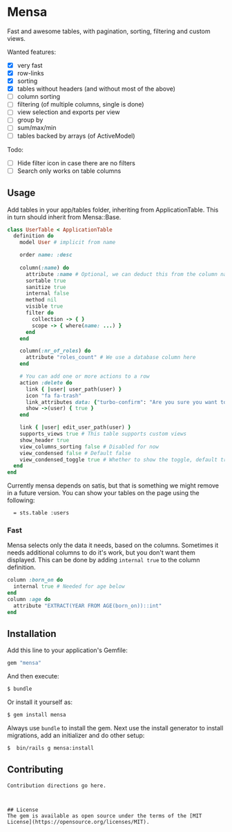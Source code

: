 # Mensa
Fast and awesome tables, with pagination, sorting, filtering and custom views.

Wanted features:
* [X] very fast
* [X] row-links
* [X] sorting
* [X] tables without headers (and without most of the above)
* [ ] column sorting
* [ ] filtering (of multiple columns, single is done)
* [ ] view selection and exports per view
* [ ] group by
* [ ] sum/max/min
* [ ] tables backed by arrays (of ActiveModel)

Todo:
* [ ] Hide filter icon in case there are no filters
* [ ] Search only works on table columns

## Usage

Add tables in your app/tables folder, inheriting from ApplicationTable.
This in turn should inherit from Mensa::Base.

```ruby
class UserTable < ApplicationTable
  definition do
    model User # implicit from name

    order name: :desc
    
    column(:name) do
      attribute :name # Optional, we can deduct this from the column name
      sortable true
      sanitize true
      internal false
      method nil
      visible true
      filter do
        collection -> { }
        scope -> { where(name: ...) }
      end
    end

    column(:nr_of_roles) do
      attribute "roles_count" # We use a database column here
    end

    # You can add one or more actions to a row
    action :delete do
      link { |user| user_path(user) }
      icon "fa fa-trash"
      link_attributes data: {"turbo-confirm": "Are you sure you want to delete the user?", "turbo-method": :delete}
      show ->(user) { true }
    end

    link { |user| edit_user_path(user) }
    supports_views true # This table supports custom views
    show_header true
    view_columns_sorting false # Disabled for now
    view_condensed false # Default false
    view_condensed_toggle true # Whether to show the toggle, default true
  end
end
```

Currently mensa depends on satis, but that is something we might remove in a future version.
You can show your tables on the page using the following:

```slim
  = sts.table :users
```

### Fast

Mensa selects only the data it needs, based on the columns. Sometimes it needs additional columns to do it's work, but you don't want them displayed.
This can be done by adding `internal true` to the column definition.

```ruby
column :born_on do
  internal true # Needed for age below
end
column :age do
  attribute "EXTRACT(YEAR FROM AGE(born_on))::int"
end
```

## Installation
Add this line to your application's Gemfile:

```ruby
gem "mensa"
```

And then execute:
```bash
$ bundle
```

Or install it yourself as:
```bash
$ gem install mensa
```

Always use `bundle` to install the gem. Next use the install generator to install migrations, add an initializer and do other setup:
```bash
$  bin/rails g mensa:install
```

## Contributing
```
Contribution directions go here.



## License
The gem is available as open source under the terms of the [MIT License](https://opensource.org/licenses/MIT).

